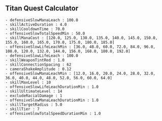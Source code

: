 ## Titan Quest Calculator

    - defensiveSlowManaLeach : 100.0
    - skillActiveDuration : 4.0
    - skillCooldownTime : 70.0
    - offensiveSlowTotalSpeedMin : 50.0
    - skillManaCost : [120.0, 125.0, 130.0, 135.0, 140.0, 145.0, 150.0, 155.0, 160.0, 165.0, 170.0, 175.0, 180.0, 185.0]
    - offensiveSlowLifeLeachMin : [36.0, 48.0, 60.0, 72.0, 84.0, 96.0, 108.0, 120.0, 132.0, 144.0, 156.0, 168.0, 180.0, 192.0]
    - defensiveSlowLifeLeach : 100.0
    - skillWeaponTintRed : 1.0
    - skillConnectionSpacing : 62
    - cameraShakeAmplitude : 0.12
    - offensiveSlowManaLeachMin : [12.0, 16.0, 20.0, 24.0, 28.0, 32.0, 36.0, 40.0, 44.0, 48.0, 52.0, 56.0, 60.0, 64.0]
    - skillMaxLevel : 10
    - offensiveSlowLifeLeachDurationMin : 1.0
    - skillUltimateLevel : 14
    - excludeRacialDamage : 1
    - offensiveSlowManaLeachDurationMin : 1.0
    - skillTargetRadius : 5.0
    - skillTier : 7
    - offensiveSlowTotalSpeedDurationMin : 1.0
